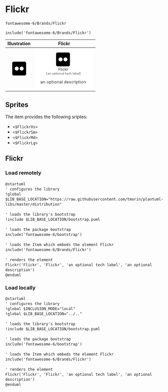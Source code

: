 # Flickr


```text
fontawesome-6/Brands/Flickr
```

```text
include('fontawesome-6/Brands/Flickr')
```



| Illustration | Flickr |
| :---: | :---: |
| ![illustration for Illustration](../../fontawesome-6/Brands/Flickr.png) | ![illustration for Flickr](../../fontawesome-6/Brands/Flickr.Local.png) |



## Sprites
The item provides the following sriptes:

- `<$FlickrXs>`
- `<$FlickrSm>`
- `<$FlickrMd>`
- `<$FlickrLg>`





## Flickr

### Load remotely
```plantuml
@startuml
' configures the library
!global $LIB_BASE_LOCATION="https://raw.githubusercontent.com/tmorin/plantuml-libs/master/distribution"

' loads the library's bootstrap
!include $LIB_BASE_LOCATION/bootstrap.puml

' loads the package bootstrap
include('fontawesome-6/bootstrap')

' loads the Item which embeds the element Flickr
include('fontawesome-6/Brands/Flickr')

' renders the element
Flickr('Flickr', 'Flickr', 'an optional tech label', 'an optional description')
@enduml
```

### Load locally
```plantuml
@startuml
' configures the library
!global $INCLUSION_MODE="local"
!global $LIB_BASE_LOCATION="../.."

' loads the library's bootstrap
!include $LIB_BASE_LOCATION/bootstrap.puml

' loads the package bootstrap
include('fontawesome-6/bootstrap')

' loads the Item which embeds the element Flickr
include('fontawesome-6/Brands/Flickr')

' renders the element
Flickr('Flickr', 'Flickr', 'an optional tech label', 'an optional description')
@enduml
```

